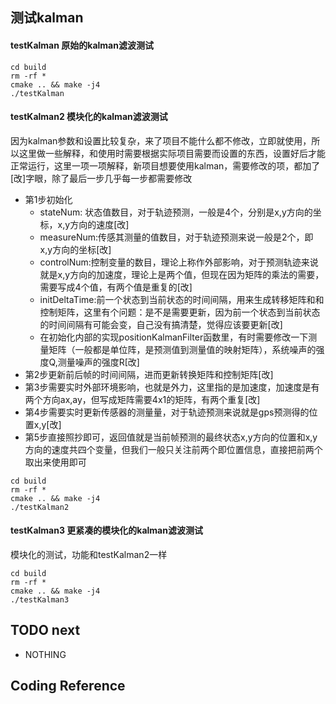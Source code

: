 ## 测试kalman
#### testKalman 原始的kalman滤波测试
```
cd build
rm -rf *
cmake .. && make -j4
./testKalman
```

#### testKalman2 模块化的kalman滤波测试
因为kalman参数和设置比较复杂，来了项目不能什么都不修改，立即就使用，所以这里做一些解释，和使用时需要根据实际项目需要而设置的东西，设置好后才能正常运行，这里一项一项解释，新项目想要使用kalman，需要修改的项，都加了[改]字眼，除了最后一步几乎每一步都需要修改  
 * 第1步初始化	
	+ stateNum: 状态值数目，对于轨迹预测，一般是4个，分别是x,y方向的坐标，x,y方向的速度[改]
	+ measureNum:传感其测量的值数目，对于轨迹预测来说一般是2个，即x,y方向的坐标[改]
	+ controlNum:控制变量的数目，理论上称作外部影响，对于预测轨迹来说就是x,y方向的加速度，理论上是两个值，但现在因为矩阵的乘法的需要，需要写成4个值，有两个值是重复的[改]
	+ initDeltaTime:前一个状态到当前状态的时间间隔，用来生成转移矩阵和和控制矩阵，这里有个问题：是不是需要更新，因为前一个状态到当前状态的时间间隔有可能会变，自己没有搞清楚，觉得应该要更新[改]
	+ 在初始化内部的实现positionKalmanFilter函数里，有时需要修改一下测量矩阵（一般都是单位阵，是预测值到测量值的映射矩阵），系统噪声的强度Q,测量噪声的强度R[改]
 * 第2步更新前后帧的时间间隔，进而更新转换矩阵和控制矩阵[改]  
 * 第3步需要实时外部环境影响，也就是外力，这里指的是加速度，加速度是有两个方向ax,ay，但写成矩阵需要4x1的矩阵，有两个重复[改]  
 * 第4步需要实时更新传感器的测量量，对于轨迹预测来说就是gps预测得的位置x,y[改]  
 * 第5步直接照抄即可，返回值就是当前帧预测的最终状态x,y方向的位置和x,y方向的速度共四个变量，但我们一般只关注前两个即位置信息，直接把前两个取出来使用即可
```
cd build
rm -rf *
cmake .. && make -j4
./testKalman2
```

#### testKalman3 更紧凑的模块化的kalman滤波测试
模块化的测试，功能和testKalman2一样
```
cd build
rm -rf *
cmake .. && make -j4
./testKalman3
```

## TODO next
+ NOTHING
## Coding Reference

